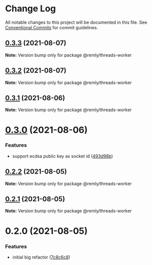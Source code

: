# Change Log

All notable changes to this project will be documented in this file.
See [Conventional Commits](https://conventionalcommits.org) for commit guidelines.

## [0.3.3](https://gitr.net/mindary/remly/compare/@remly/threads-worker@0.3.2...@remly/threads-worker@0.3.3) (2021-08-07)

**Note:** Version bump only for package @remly/threads-worker





## [0.3.2](https://gitr.net/mindary/remly/compare/@remly/threads-worker@0.3.1...@remly/threads-worker@0.3.2) (2021-08-07)

**Note:** Version bump only for package @remly/threads-worker





## [0.3.1](https://gitr.net/mindary/remly/compare/@remly/threads-worker@0.3.0...@remly/threads-worker@0.3.1) (2021-08-06)

**Note:** Version bump only for package @remly/threads-worker





# [0.3.0](https://gitr.net/mindary/remly/compare/@remly/threads-worker@0.2.2...@remly/threads-worker@0.3.0) (2021-08-06)


### Features

* support ecdsa public key as socket id ([493d98b](https://gitr.net/mindary/remly/commits/493d98b2f924ae1c5dbf25ef5603082c3f35f928))





## [0.2.2](https://gitr.net/mindary/remly/compare/@remly/threads-worker@0.2.1...@remly/threads-worker@0.2.2) (2021-08-05)

**Note:** Version bump only for package @remly/threads-worker





## [0.2.1](https://gitr.net/mindary/remly/compare/@remly/threads-worker@0.2.0...@remly/threads-worker@0.2.1) (2021-08-05)

**Note:** Version bump only for package @remly/threads-worker





# 0.2.0 (2021-08-05)


### Features

* initial big refactor ([7c8c6c8](https://gitr.net/mindary/remly/commits/7c8c6c813f12b4d686b4f59feab4c4abc01e30e6))
